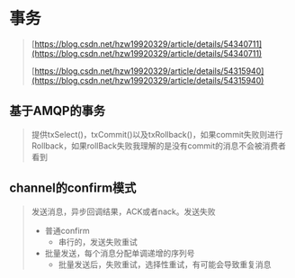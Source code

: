 # 事务

> [https://blog.csdn.net/hzw19920329/article/details/54340711](https://blog.csdn.net/hzw19920329/article/details/54340711)
>
> [https://blog.csdn.net/hzw19920329/article/details/54315940](https://blog.csdn.net/hzw19920329/article/details/54315940)

## 基于AMQP的事务

> 提供txSelect\(\)，txCommit\(\)以及txRollback\(\)，如果commit失败则进行Rollback，如果rollBack失败我理解的是没有commit的消息不会被消费者看到

## channel的confirm模式

> 发送消息，异步回调结果，ACK或者nack。发送失败
>
> * 普通confirm
>   * 串行的，发送失败重试
> * 批量发送，每个消息分配单调递增的序列号
>   * 批量发送后，失败重试，选择性重试，有可能会导致重复消息



